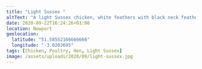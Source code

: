 ```yaml
---
title: "Light Sussex "
altText: "A light Sussex chicken, white feathers with black neck feathers. "
date: 2020-09-22T16:24:26+01:00
location: Newport
geolocation: 
  latitude: "51.58552166666666"
  longitude: "-3.0203695"
tags: [Chicken, Poultry, Hen, Light Sussex]
image: /assets/uploads/2020/09/light-sussex.jpg
---
```

